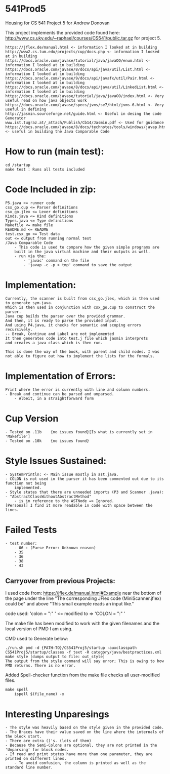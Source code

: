 # 541Prod5
Housing for CS 541 Project 5 for Andrew Donovan

This project implements the provided code found here: http://www.cs.uky.edu/~raphael/courses/CS541/public.tar.gz for project 5.

    https://jflex.de/manual.html <- information I looked at in building
    http://www2.cs.tum.edu/projects/cup/docs.php <- information I looked at in building
    https://docs.oracle.com/javase/tutorial/java/javaOO/enum.html <- information I looked at in building
    https://docs.oracle.com/javase/8/docs/api/java/util/List.html <- information I looked at in building
    https://docs.oracle.com/javase/9/docs/api/javafx/util/Pair.html <- information I looked at in building
    https://docs.oracle.com/javase/8/docs/api/java/util/LinkedList.html <- information I looked at in building 
    https://docs.oracle.com/javase/tutorial/java/javaOO/index.html <- Very useful read on how java objects work
    https://docs.oracle.com/javase/specs/jvms/se7/html/jvms-6.html <- Very useful in defining
    http://jasmin.sourceforge.net/guide.html <- Useful in desing the code Generator
    www.ist.tugraz.at/_attach/Publish/Cb14/Jasmin.pdf <- Used for guidance
    https://docs.oracle.com/javase/8/docs/technotes/tools/windows/javap.html <- useful in building the Java Comparable Code

# How to run (main test):

    cd /startup
    make test : Runs all tests included

# Code Included in zip:

    P5.java <= runner code
    csx_go.cup <= Parser definitions
    csx_go.jlex <= Lexer definitions
    Kinds.java <= Kind definitions
    Types.java <= Type definitions
    Makefile <= make file
    README.md <= README
    test.csx_go <= Test data
    out <= output from running normal test
    /Java Comparable Code
        - This code is used to compare how the given simple programs are 
        built in the java virtual machine and their outputs as well.
        - run via the:
            - 'javac' command on the file
            - 'javap -c -p > tmp' command to save the output

# Implementation:

    Currently, the scanner is built from csx_go.jlex, which is then used to generate sym.java. 
    Which is then used in conjunction with csx_go.cup to construct the parser. 
    Java cup builds the parser over the provided grammar.
    And then, it is ready to parse the provided input.
    And using P4.java, it checks for semantic and scoping errors recursively.
    -- Break, Continue and Label are not implemented
    It then generates code into test.j file which jasmin interprets 
    and creates a java class which is then run.

    This is done the way of the book, with parent and child nodes. I was not able to figure out how to implement the lists for the formals.

# Implementation of Errors:

    Print where the error is currently with line and column numbers.
    - Break and continue can be parsed and unparsed. 
        - Albeit, in a straightforward form


# Cup Version
    - Tested on .11b    {no issues found}[Is what is currently set in 'Makefile']
    - Tested on .10k    {no issues found}

# Style Issues Sustained:

    - SystemPrintln: <- Main issue mostly in ast.java.
    - COLON is not used in the parser it has been commented out due to its function not being
        implemented.
    - Style states that there are unneeded imports (P3 and Scanner .java): 
    - "AbstractClassWithoutAbstractMethod"
        - is in reference to the ASTNode => Ignored.
    [Personal] I find it more readable in code with space between the lines.

# Failed Tests

    - test number:
        - 06 : (Parse Error: Unknown reason)
        - 35
        - 36
        - 38
        - 43

## Carryover from previous Projects:

I used code from: https://jflex.de/manual.html#Example near the bottom of the page under the line "The corresponding JFlex code (MiniScanner.jflex) could be" and above "This small example reads an input like."

code used: 'colon = ":" ' <= modified to => 'COLON = ":" '

The make file has been modified to work with the given filenames and the local version of PMD I am using.

CMD used to Generate below:

    ./run.sh pmd -d {PATH-TO}/CS541Proj5/startup -auxclasspath CS541Proj5/startup/classes -f text -R category/java/bestpractices.xml
    make style [dumps output to file: out_style]
    The output from the style command will say error; This is owing to how PMD returns. There is no error.

Added Spell-checker function from the make file checks all user-modified files.

    make spell
        ispell $(file_name) -x

# Interesting Unparesings
    - The style was heavily based on the style given in the provided code.
    - The Braces have their value saved on the line where the internals of the block start.
    - There are extra ()'s. (lots of them)
    - Because the Semi-Colons are optional, they are not printed in the 'Unparsing' for block nodes.
    - If read and print states have more than one parameter, they are printed on different lines.
        - To avoid confusion, the column is printed as well as the standard line number. 
